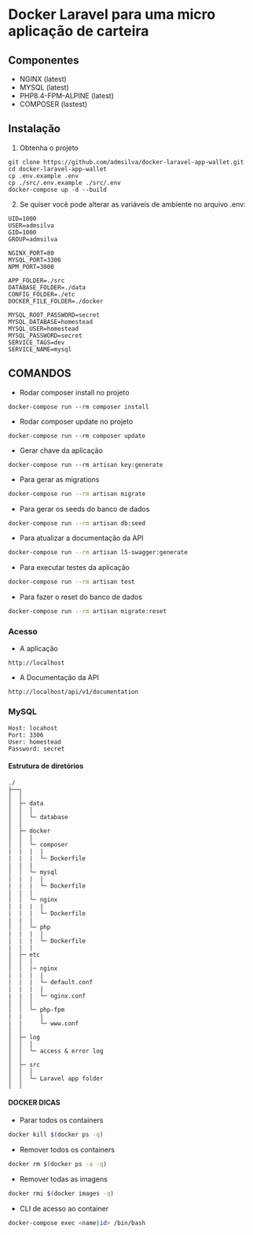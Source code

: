 # Docker Laravel para uma micro aplicação de carteira

## Componentes

- NGINX (latest)
- MYSQL (latest)
- PHP8.4-FPM-ALPINE (latest)
- COMPOSER (lastest)

## Instalação

1. Obtenha o projeto

```
git clone https://github.com/admsilva/docker-laravel-app-wallet.git
cd docker-laravel-app-wallet
cp .env.example .env
cp ./src/.env.example ./src/.env
docker-compose up -d --build
```

2. Se quiser você pode alterar as variáveis de ambiente no arquivo .env:

```
UID=1000
USER=admsilva
GID=1000
GROUP=admsilva

NGINX_PORT=80
MYSQL_PORT=3306
NPM_PORT=3000

APP_FOLDER=./src
DATABASE_FOLDER=./data
CONFIG_FOLDER=./etc
DOCKER_FILE_FOLDER=./docker

MYSQL_ROOT_PASSWORD=secret
MYSQL_DATABASE=homestead
MYSQL_USER=homestead
MYSQL_PASSWORD=secret
SERVICE_TAGS=dev
SERVICE_NAME=mysql
```

## COMANDOS

* Rodar composer install no projeto
```
docker-compose run --rm composer install
```

* Rodar composer update no projeto
```
docker-compose run --rm composer update
```

* Gerar chave da aplicação
```
docker-compose run --rm artisan key:generate
```

* Para gerar as migrations
```sh
docker-compose run --rm artisan migrate
```

* Para gerar os seeds do banco de dados
```sh
docker-compose run --rm artisan db:seed
```

* Para atualizar a documentação da API
```sh
docker-compose run --rm artisan l5-swagger:generate
```

* Para executar testes da aplicação
```sh
docker-compose run --rm artisan test
```

* Para fazer o reset do banco de dados
```sh
docker-compose run --rm artisan migrate:reset
```

### Acesso 

* A aplicação
```
http://localhost
```

* A Documentação da API
```
http://localhost/api/v1/documentation
```

### MySQL

```
Host: locahost
Port: 3306
User: homestead
Password: secret
```

#### Estrutura de diretórios

```
./
├──┐
│  │ 
│  ├─ data
│  │  │
│  │  └─ database
│  │ 
│  ├─ docker
│  │  │
│  │  └─ composer
|  |  |  |
|  |  |  └─ Dockerfile
|  |  |
│  │  └─ mysql
|  |  |  |
|  |  |  └─ Dockerfile
|  |  |
│  │  └─ nginx
|  |  |  |
|  |  |  └─ Dockerfile
|  |  |
│  │  └─ php
|  |  |  |
|  |  |  └─ Dockerfile
|  |  |
│  ├─ etc
│  │  │
│  │  |─ nginx
|  |  |  |
|  |  |  └─ default.conf
|  |  |  |
|  |  |  └─ nginx.conf
│  │  │
│  │  └─ php-fpm
|  |     |
|  |     └─ www.conf
│  │ 
│  ├─ log
│  │  │
│  │  └─ access & error log
│  │  
│  ├─ src
│  │  │
│  │  └─ Laravel app folder
│  │  
```

#### DOCKER DICAS

* Parar todos os containers
```sh
docker kill $(docker ps -q)
```
* Remover todos os containers
```sh
docker rm $(docker ps -a -q)
```
* Remover todas as imagens
```sh
docker rmi $(docker images -q)
```
* CLI de acesso ao container
```sh
docker-compose exec <name|id> /bin/bash
```